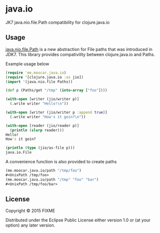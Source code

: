 # java.io

JK7 java.nio.file.Path compatibility for clojure.java.io

## Usage

[java.nio.file.Path](http://docs.oracle.com/javase/7/docs/api/java/nio/file/Path.html) is a new abstraction for File paths that was introduced in JDK7. This library provides compativility between clojure.java.io and Paths.

Example usage below

```clojure
(require 'me.moocar.java.io)
(require '[clojure.java.io :as jio])
(import '(java.nio.file Paths))

(def p (Paths/get "/tmp" (into-array ["foo"])))

(with-open [writer (jio/writer p)]
  (.write writer "Hello!\n"))

(with-open [writer (jio/writer p :append true)]
  (.write writer "How's it goin?\n"))

(with-open [reader (jio/reader p)]
  (println (slurp reader)))
Hello!
How's it goin?

(println (type (jio/as-file p)))
java.io.File
```

A convenience function is also provided to create paths

```clojure
(me.moocar.java.io/path "/tmp/foo")
#<UnixPath /tmp/foo>
(me.moocar.java.io/path "/tmp" "foo" "bar")
#<UnixPath /tmp/foo/bar>
```

## License

Copyright © 2015 FIXME

Distributed under the Eclipse Public License either version 1.0 or (at
your option) any later version.
